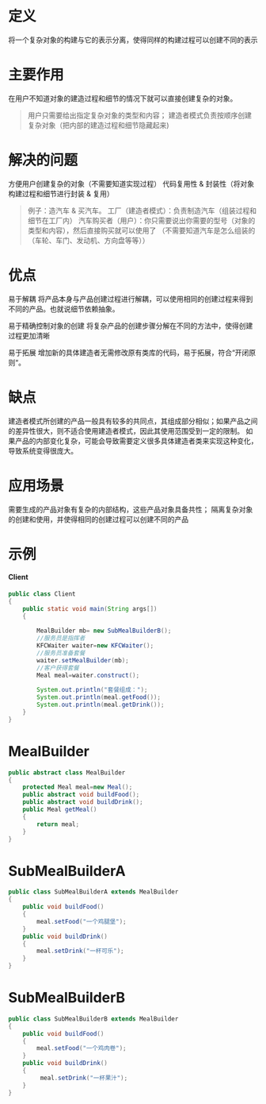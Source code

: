 # 定义
将一个复杂对象的构建与它的表示分离，使得同样的构建过程可以创建不同的表示

# 主要作用
在用户不知道对象的建造过程和细节的情况下就可以直接创建复杂的对象。

> 用户只需要给出指定复杂对象的类型和内容；
建造者模式负责按顺序创建复杂对象（把内部的建造过程和细节隐藏起来)

# 解决的问题
方便用户创建复杂的对象（不需要知道实现过程）
代码复用性 & 封装性（将对象构建过程和细节进行封装 & 复用）
> 例子：造汽车 & 买汽车。
工厂（建造者模式）：负责制造汽车（组装过程和细节在工厂内）
汽车购买者（用户）：你只需要说出你需要的型号（对象的类型和内容），然后直接购买就可以使用了
（不需要知道汽车是怎么组装的（车轮、车门、发动机、方向盘等等））

# 优点
易于解耦
将产品本身与产品创建过程进行解耦，可以使用相同的创建过程来得到不同的产品。也就说细节依赖抽象。

易于精确控制对象的创建
将复杂产品的创建步骤分解在不同的方法中，使得创建过程更加清晰

易于拓展
增加新的具体建造者无需修改原有类库的代码，易于拓展，符合“开闭原则“。

# 缺点
建造者模式所创建的产品一般具有较多的共同点，其组成部分相似；如果产品之间的差异性很大，则不适合使用建造者模式，因此其使用范围受到一定的限制。
如果产品的内部变化复杂，可能会导致需要定义很多具体建造者类来实现这种变化，导致系统变得很庞大。

# 应用场景
需要生成的产品对象有复杂的内部结构，这些产品对象具备共性；
隔离复杂对象的创建和使用，并使得相同的创建过程可以创建不同的产品

# 示例

#### Client
```java
public class Client
{
	public static void main(String args[])
	{
	    
	    MealBuilder mb= new SubMealBuilderB();
		//服务员是指挥者
		KFCWaiter waiter=new KFCWaiter();
	    //服务员准备套餐
	    waiter.setMealBuilder(mb);
	    //客户获得套餐
	    Meal meal=waiter.construct();
        
        System.out.println("套餐组成：");
        System.out.println(meal.getFood());
        System.out.println(meal.getDrink());
	}
}
```

# MealBuilder
```java
public abstract class MealBuilder
{
	protected Meal meal=new Meal();
	public abstract void buildFood();
	public abstract void buildDrink();
	public Meal getMeal()
	{
		return meal;
	}
}
```

# SubMealBuilderA
```java
public class SubMealBuilderA extends MealBuilder
{
	public void buildFood()
	{
		meal.setFood("一个鸡腿堡");
	}
	public void buildDrink()
	{
	    meal.setDrink("一杯可乐");
	}
}
```

# SubMealBuilderB
```java
public class SubMealBuilderB extends MealBuilder
{
	public void buildFood()
	{
		meal.setFood("一个鸡肉卷");
	}
	public void buildDrink()
	{
		 meal.setDrink("一杯果汁");
	}
}
```
































